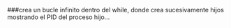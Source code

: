 ###crea un bucle infinito dentro del while, donde crea sucesivamente
hijos mostrando el PID del proceso hijo...